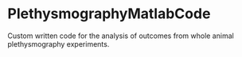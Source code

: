# PlethysmographyMatlabCode
Custom written code for the analysis of outcomes from whole animal plethysmography experiments.

